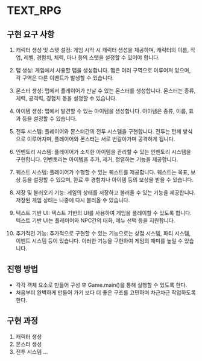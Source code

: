 # TEXT_RPG
## 구현 요구 사항
1. 캐릭터 생성 및 스탯 설정: 게임 시작 시 캐릭터 생성을 제공하며, 캐릭터의 이름, 직업, 레벨, 경험치, 체력, 마나 등의 스탯을 설정할 수 있어야 합니다.

2. 맵 생성: 게임에서 사용할 맵을 생성합니다. 맵은 여러 구역으로 이루어져 있으며, 각 구역은 다른 이벤트가 발생할 수 있습니다.

3. 몬스터 생성: 맵에서 플레이어가 만날 수 있는 몬스터를 생성합니다. 몬스터는 종류, 체력, 공격력, 경험치 등을 설정할 수 있습니다.

4. 아이템 생성: 맵에서 발견할 수 있는 아이템을 생성합니다. 아이템은 종류, 이름, 효과 등을 설정할 수 있습니다.

5. 전투 시스템: 플레이어와 몬스터간의 전투 시스템을 구현합니다. 전투는 턴제 방식으로 이루어지며, 플레이어와 몬스터는 서로 번갈아가며 공격하게 됩니다.

6. 인벤토리 시스템: 플레이어가 소지한 아이템을 관리할 수 있는 인벤토리 시스템을 구현합니다. 인벤토리는 아이템을 추가, 제거, 정렬하는 기능을 제공합니다.

7. 퀘스트 시스템: 플레이어가 수행할 수 있는 퀘스트를 제공합니다. 퀘스트는 목표, 보상 등을 설정할 수 있으며, 완료 후 경험치나 아이템 등의 보상을 받을 수 있습니다.

8. 저장 및 불러오기 기능: 게임의 상태를 저장하고 불러올 수 있는 기능을 제공합니다. 저장된 게임 상태는 나중에 다시 불러올 수 있습니다.

9. 텍스트 기반 UI: 텍스트 기반의 UI를 사용하여 게임을 플레이할 수 있도록 합니다. 텍스트 기반 UI는 플레이어와 NPC간의 대화, 메뉴 선택 등을 지원합니다.

10. 추가적인 기능: 추가적으로 구현할 수 있는 기능으로는 상점 시스템, 파티 시스템, 이벤트 시스템 등이 있습니다. 이러한 기능을 구현하여 게임의 재미를 높일 수 있습니다.

## 진행 방법
- 각각 객체 요소로 만들어 구성 후 Game.main()을 통해 실행할 수 있도록 한다.
- 처음부터 완벽하게 만들어 가기 보다 더 좋은 구조를 고민하며 차근차근 작업하도록 한다.

## 구현 과정
1. 캐릭터 생성
2. 몬스터 생성
3. 전투 시스템
...